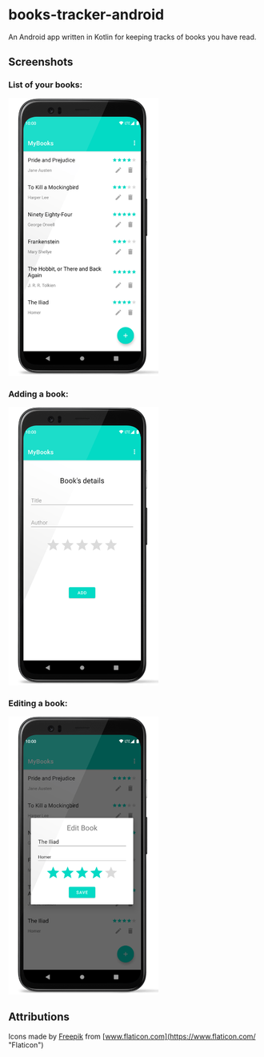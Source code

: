 
# books-tracker-android  
An Android app written in Kotlin for keeping tracks of books you have read.

## Screenshots

### List of your books:
<img src="doc/images/screenshot-list.png" alt="drawing" width="300"/>

### Adding a book:
<img src="doc/images/screenshot-adder.png" alt="drawing" width="300"/>

### Editing a book:
<img src="doc/images/screenshot-editor.png" alt="drawing" width="300"/>

## Attributions  
Icons made by [Freepik](https://www.freepik.com "Freepik") from [www.flaticon.com](https://www.flaticon.com/ "Flaticon")